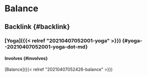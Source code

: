 # Balance


## Backlink {#backlink}


### [Yoga]({{< relref "20210407052001-yoga" >}}) {#yoga--20210407052001-yoga-dot-md}


#### Involves {#involves}

[Balance]({{< relref "20210407052426-balance" >}})
